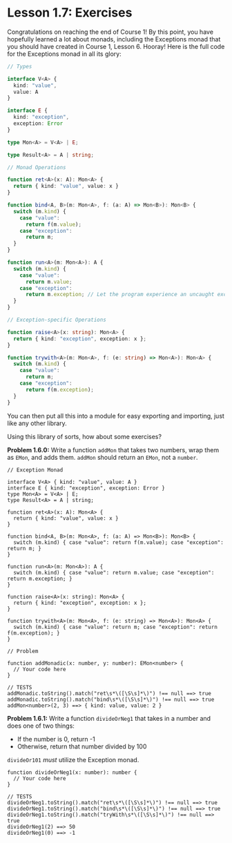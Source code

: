 # Lesson 1.7: Exercises

Congratulations on reaching the end of Course 1! By this point, you have hopefully learned a lot about monads, including the Exceptions monad that you should have created in Course 1, Lesson 6. Hooray! Here is the full code for the Exceptions monad in all its glory:

```typescript
// Types

interface V<A> {
  kind: "value",
  value: A
}

interface E {
  kind: "exception",
  exception: Error
}

type Mon<A> = V<A> | E;

type Result<A> = A | string;

// Monad Operations

function ret<A>(x: A): Mon<A> {
  return { kind: "value", value: x }
}

function bind<A, B>(m: Mon<A>, f: (a: A) => Mon<B>): Mon<B> {
  switch (m.kind) {
    case "value":
      return f(m.value);
    case "exception":
      return m;
  }
}

function run<A>(m: Mon<A>): A {
  switch (m.kind) {
    case "value":
      return m.value;
    case "exception":
      return m.exception; // Let the program experience an uncaught exception
  }
}

// Exception-specific Operations

function raise<A>(x: string): Mon<A> {
  return { kind: "exception", exception: x };
}

function trywith<A>(m: Mon<A>, f: (e: string) => Mon<A>): Mon<A> {
  switch (m.kind) {
    case "value":
      return m;
    case "exception":
      return f(m.exception);
  }
}
```

You can then put all this into a module for easy exporting and importing, just like any other library.

Using this library of sorts, how about some exercises?

**Problem 1.6.0:** Write a function `addMon` that takes two numbers, wrap them as `EMon`, and adds them. `addMon` should return an `EMon`, not a `number`.

```problem
// Exception Monad

interface V<A> { kind: "value", value: A }
interface E { kind: "exception", exception: Error }
type Mon<A> = V<A> | E;
type Result<A> = A | string;

function ret<A>(x: A): Mon<A> {
  return { kind: "value", value: x }
}

function bind<A, B>(m: Mon<A>, f: (a: A) => Mon<B>): Mon<B> {
  switch (m.kind) { case "value": return f(m.value); case "exception": return m; }
}

function run<A>(m: Mon<A>): A {
  switch (m.kind) { case "value": return m.value; case "exception": return m.exception; }
}

function raise<A>(x: string): Mon<A> {
  return { kind: "exception", exception: x };
}

function trywith<A>(m: Mon<A>, f: (e: string) => Mon<A>): Mon<A> {
  switch (m.kind) { case "value": return m; case "exception": return f(m.exception); }
}

// Problem

function addMonadic(x: number, y: number): EMon<number> {
  // Your code here
}

// TESTS
addMonadic.toString().match("ret\s*\([\S\s]*\)") !== null ==> true
addMonadic.toString().match("bind\s*\([\S\s]*\)") !== null ==> true
addMon<number>(2, 3) ==> { kind: value, value: 2 }
```

**Problem 1.6.1:** Write a function `divideOrNeg1` that takes in a number and does one of two things:
- If the number is 0, return -1
- Otherwise, return that number divided by 100

`divideOr101` _must_ utilize the Exception monad.

```problem
function divideOrNeg1(x: number): number {
  // Your code here
}

// TESTS
divideOrNeg1.toString().match("ret\s*\([\S\s]*\)") !== null ==> true
divideOrNeg1.toString().match("bind\s*\([\S\s]*\)") !== null ==> true
divideOrNeg1.toString().match("tryWith\s*\([\S\s]*\)") !== null ==> true
divideOrNeg1(2) ==> 50
divideOrNeg1(0) ==> -1
```

